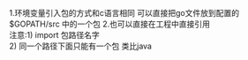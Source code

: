 1.环境变量引入包的方式和c语言相同  可以直接把go文件放到配置的$GOPATH/src  中的一个包
2.也可以直接在工程中直接引用  
注意:1)  import  包路径名字  
    2) 同一个路径下面只能有一个包  类比java


